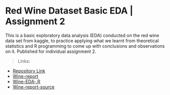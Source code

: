 # Red Wine Dataset Basic EDA | Assignment 2

This is a basic exploratory data analysis (EDA) conducted on the red wine data set from kaggle,
to practice applying what we learnt from theoretical statistics and R programming to come up with
conclusions and observations on it. Published for individual assignment 2.

> Links:

* [Repository Link](https://github.com/Misk-DSI/individual-assignment-2-SWE-Ahmed)
* [Wine-report]("./wine_report.html")
* [Wine-EDA-.R]("./src/wine_EDA.R)
* [Wine-report-source]("./src/wine_report.Rmd")
